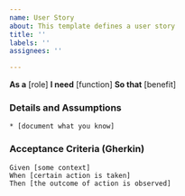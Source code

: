 ```yaml
---
name: User Story
about: This template defines a user story
title: ''
labels: ''
assignees: ''

---
```


**As a** [role]
**I need** [function]
**So that** [benefit]

### Details and Assumptions
    * [document what you know]

### Acceptance Criteria (Gherkin)
    Given [some context]
    When [certain action is taken]
    Then [the outcome of action is observed]
